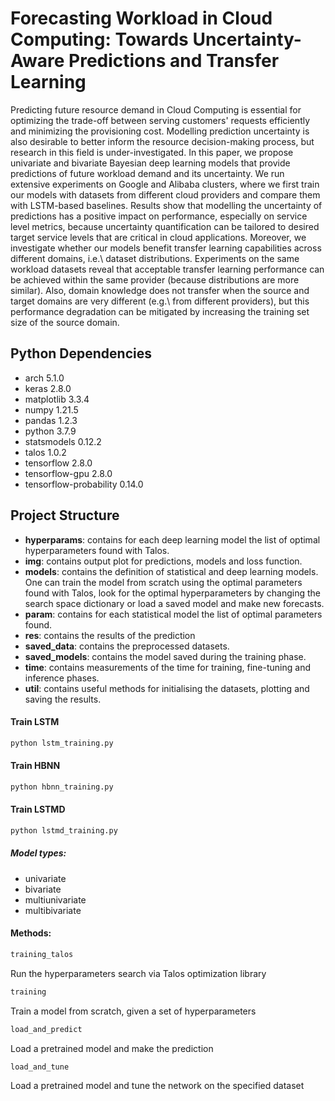 # Forecasting Workload in Cloud Computing: Towards Uncertainty-Aware Predictions and Transfer Learning

Predicting future resource demand in Cloud Computing is essential for optimizing the trade-off between serving customers' requests efficiently and minimizing the provisioning cost. Modelling prediction uncertainty is also desirable to better inform the resource decision-making process, but research in this field is under-investigated. In this paper, we propose univariate and bivariate Bayesian deep learning models that provide predictions of future workload demand and its uncertainty. We run extensive experiments on Google and Alibaba clusters, where we first train our models with datasets from different cloud providers and compare them with LSTM-based baselines. Results show that modelling the uncertainty of predictions has a positive impact on performance, especially on service level metrics, because uncertainty quantification can be tailored to desired target service levels that are critical in cloud applications. Moreover, we investigate whether our models benefit transfer learning capabilities across different domains, i.e.\ dataset distributions. Experiments on the same workload datasets reveal that acceptable transfer learning performance can be achieved within the same provider (because distributions are more similar). Also, domain knowledge does not transfer when the source and target domains are very different (e.g.\ from different providers), but this performance degradation can be mitigated by increasing the training set size of the source domain. 

## Python Dependencies
* arch                      5.1.0
* keras                     2.8.0
* matplotlib                3.3.4
* numpy                     1.21.5
* pandas                    1.2.3
* python                    3.7.9
* statsmodels               0.12.2
* talos                     1.0.2 
* tensorflow                2.8.0
* tensorflow-gpu            2.8.0
* tensorflow-probability    0.14.0

## Project Structure
* **hyperparams**: contains for each deep learning model the list of optimal hyperparameters found with Talos.
* **img**: contains output plot for predictions, models and loss function.
* **models**: contains the definition of statistical and deep learning models. One can train the model from scratch using the optimal parameters found with Talos, look for the optimal hyperparameters by changing the search space dictionary or load a saved model and make new forecasts.
* **param**: contains for each statistical model the list of optimal parameters found.
* **res**: contains the results of the prediction
* **saved_data**: contains the preprocessed datasets.
* **saved_models**: contains the model saved during the training phase.
* **time**: contains measurements of the time for training, fine-tuning and inference phases.
* **util**: contains useful methods for initialising the datasets, plotting and saving the results.

#### Train LSTM

```bash
python lstm_training.py
```

#### Train HBNN

```bash
python hbnn_training.py
```

#### Train LSTMD

```bash
python lstmd_training.py
```

##### Model types:
* univariate
* bivariate
* multiunivariate
* multibivariate

#### Methods:

```bash
training_talos
```

Run the hyperparameters search via Talos optimization library

```bash
training
```

Train a model from scratch, given a set of hyperparameters

```bash
load_and_predict
```

Load a pretrained model and make the prediction

```bash
load_and_tune
```

Load a pretrained model and tune the network on the specified dataset
